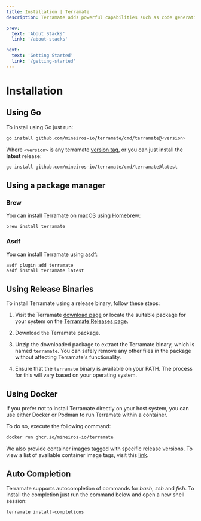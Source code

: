 ```yaml
---
title: Installation | Terramate
description: Terramate adds powerful capabilities such as code generation, stacks, orchestration, change detection, data sharing and more to Terraform.

prev:
  text: 'About Stacks'
  link: '/about-stacks'

next:
  text: 'Getting Started'
  link: '/getting-started'
---
```


# Installation

## Using Go

To install using Go just run:

```sh
go install github.com/mineiros-io/terramate/cmd/terramate@<version>
```

Where `<version>` is any terramate [version tag](https://github.com/mineiros-io/terramate/tags),
or you can just install the **latest** release:

```sh
go install github.com/mineiros-io/terramate/cmd/terramate@latest
```

## Using a package manager

### Brew

You can install Terramate on macOS using [Homebrew](https://formulae.brew.sh/formula/terramate):

`brew install terramate`

### Asdf

You can install Terramate using [asdf](https://asdf-vm.com/):

```
asdf plugin add terramate
asdf install terramate latest
```

## Using Release Binaries

To install Terramate using a release binary, follow these steps:

1. Visit the Terramate [download page](https://terramate.io/download) or locate the suitable 
package for your system on the [Terramate Releases page](https://github.com/mineiros-io/terramate/releases).

2. Download the Terramate package.

3. Unzip the downloaded package to extract the Terramate binary, which is named `terramate`. 
You can safely remove any other files in the package without affecting Terramate's functionality.

4. Ensure that the `terramate` binary is available on your PATH. The process for this will 
vary based on your operating system.

## Using Docker

If you prefer not to install Terramate directly on your host system, 
you can use either Docker or Podman to run Terramate within a container.

To do so, execute the following command:

```sh
docker run ghcr.io/mineiros-io/terramate
```

We also provide container images tagged with specific release versions. 
To view a list of available container image tags, visit this [link](https://github.com/mineiros-io/terramate/pkgs/container/terramate/versions).

## Auto Completion

Terramate supports autocompletion of commands for _bash_, _zsh_ and _fish_. To
install the completion just run the command below and open a new shell session:

```sh
terramate install-completions
```
